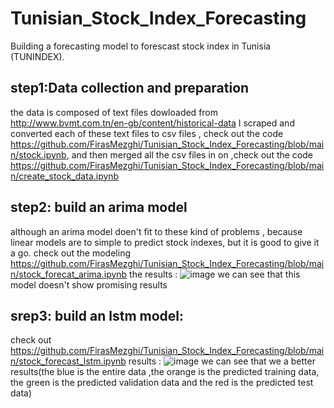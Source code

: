# Tunisian_Stock_Index_Forecasting
Building a forecasting model to forescast stock index in Tunisia (TUNINDEX).

## step1:Data collection and preparation
the data is composed of text files dowloaded from http://www.bvmt.com.tn/en-gb/content/historical-data
I scraped and converted each of these text files to csv files , check out the code https://github.com/FirasMezghi/Tunisian_Stock_Index_Forecasting/blob/main/stock.ipynb,
and then merged all the csv files in on ,check out the code https://github.com/FirasMezghi/Tunisian_Stock_Index_Forecasting/blob/main/create_stock_data.ipynb

## step2: build an arima model
although an arima model doen't fit to these kind of problems , because linear models are to simple to predict stock indexes, but it is good to give it a go.
check out the modeling https://github.com/FirasMezghi/Tunisian_Stock_Index_Forecasting/blob/main/stock_forecat_arima.ipynb
the results :
![image](https://user-images.githubusercontent.com/99277115/162591833-b9315e14-e3b9-4b51-acfc-40aaa421f10e.png)
we can see that this model doesn't show promising results 

## srep3: build an lstm model:
check out https://github.com/FirasMezghi/Tunisian_Stock_Index_Forecasting/blob/main/stock_forecast_lstm.ipynb
results :
![image](https://user-images.githubusercontent.com/99277115/162591910-5fe60fe1-b93f-460f-af72-e00bea038c9d.png)
we can see that we a better results(the blue is the entire data ,the orange is the predicted training data, the green is the predicted validation data and the red is the predicted test data)
